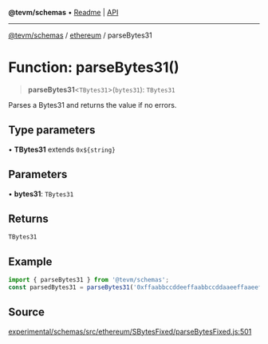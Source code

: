 **@tevm/schemas** • [Readme](../../README.md) \| [API](../../modules.md)

***

[@tevm/schemas](../../README.md) / [ethereum](../README.md) / parseBytes31

# Function: parseBytes31()

> **parseBytes31**\<`TBytes31`\>(`bytes31`): `TBytes31`

Parses a Bytes31 and returns the value if no errors.

## Type parameters

• **TBytes31** extends ```0x${string}```

## Parameters

• **bytes31**: `TBytes31`

## Returns

`TBytes31`

## Example

```ts
import { parseBytes31 } from '@tevm/schemas';
const parsedBytes31 = parseBytes31('0xffaabbccddeeffaabbccddaaeeffaaeeffbbccddccbbddbbccaaaaaa');
```

## Source

[experimental/schemas/src/ethereum/SBytesFixed/parseBytesFixed.js:501](https://github.com/evmts/tevm-monorepo/blob/main/experimental/schemas/src/ethereum/SBytesFixed/parseBytesFixed.js#L501)
